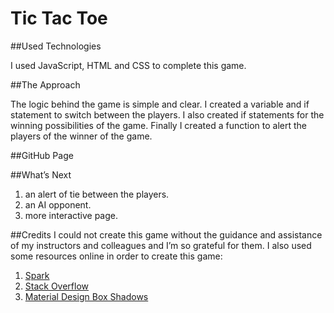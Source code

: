 # Tic Tac Toe 

##Used Technologies

 I used JavaScript, HTML and CSS to complete this game. 

##The Approach

The logic behind the game is simple and clear. I created a variable and if statement to switch between the players. I also created if statements for the winning possibilities of the game. Finally I created a function to alert the players of the winner of the game.  

##GitHub Page


##What’s Next
1.  an alert of tie between the players.
2.  an AI opponent. 
3. more interactive page. 

##Credits
I could not create this game without the guidance and assistance of my instructors and colleagues and I’m so grateful for them.  I also used some resources online in order to create this game: 
1. [Spark](https://spark.adobe.com/sp)
2. [Stack Overflow](https://stackoverflow.com/questions/10761467/setting-an-image-as-a-footer-background-in-css)
3. [Material Design Box Shadows](https://codepen.io/sdthornton/pen/wBZdXq)
